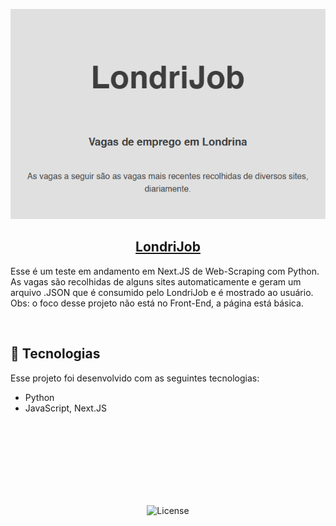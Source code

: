 <p align="center">
<a href"http://londrijob.vercel.app/"><img src="/londrijob.png"></a>
</p>

<h2 align="center"><a href="http://londrijob.vercel.app/">LondriJob</a></h2>

<p>Esse é um teste em andamento em Next.JS de Web-Scraping com Python. As vagas são recolhidas de alguns sites automaticamente e geram um arquivo .JSON que é consumido pelo LondriJob e é mostrado ao usuário.<br>Obs: o foco desse projeto não está no Front-End, a página está básica.</p>

<br>

## 🚀 Tecnologias

Esse projeto foi desenvolvido com as seguintes tecnologias:

- Python
- JavaScript, Next.JS


<br><br><br><br><br><br><br>

<p align="center">
  <img alt="License" src="https://img.shields.io/static/v1?label=license&message=MIT&color=49AA26&labelColor=000000">
</p>
